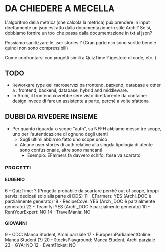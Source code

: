 # DA CHIEDERE A MECELLA
L'algoritmo della metrica (che calcola la metrica) può prendere in input direttamente un json estratto dalla documentazione in stile Archi? Se si, dobbiamo fornire un tool che passa dalla documentazione in txt al json?


Possiamo sanitizzare le user stories ? (Gran parte non sono scritte bene e quindi non sono comprensibili)

Come confrontarsi con progetti simili a QuizTime ? (gestore di code, etc..)

## TODO
- Reworkare type dei microservizi da frontend, backend, database e other a : frontend, backend, database, hybrid and middleware.
- In Archi, il frontend dovrebbe sere visto direttamente da container design invece di fare un assistente a parte, perché a volte sfattona

## DUBBI DA RIVEDERE INSIEME
- Per quanto riguarda lo scope "auth", su NFFH abbiamo messo tre scope, uno per l'autenticazione di ognuno degli utenti
  - Sugli ultimi abbiamo fatto uno scope unico
  - Alcune user stories di auth relative alla singola tipologia di utente sono confusionarie, altre sono mancanti
    - Esempio: EFarmers fa davvero schifo, forse va scartato 

### PROGETTI 

#### EUGENIO

6 - QuizTime: ? (Progetto probabile da scartare perchè out of scope, troppi servizi dedicati solo alla parte di DDS)
11 - EFarmers: YES (Archi_DOC è parzialmente generato)
18 - RecipeCove: YES (Archi_DOC è parzialmente generato)
22 - Teamify: YES (Archi_DOC è parzialmente generato)
10 - RentYourExpert: NO
14 - TravelMania: NO


#### GIOVANNI

9 - CDC: Manca Student, Archi parziale
17 - EuropeanParliamentOnline: Manca Student (?)
20 - StocksPlayground: Manca Student, Archi parziale
23 - GYA: NO
12 - EventTicket: NO
